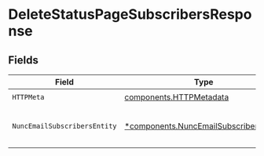 # DeleteStatusPageSubscribersResponse


## Fields

| Field                                                                                           | Type                                                                                            | Required                                                                                        | Description                                                                                     |
| ----------------------------------------------------------------------------------------------- | ----------------------------------------------------------------------------------------------- | ----------------------------------------------------------------------------------------------- | ----------------------------------------------------------------------------------------------- |
| `HTTPMeta`                                                                                      | [components.HTTPMetadata](../../models/components/httpmetadata.md)                              | :heavy_check_mark:                                                                              | N/A                                                                                             |
| `NuncEmailSubscribersEntity`                                                                    | [*components.NuncEmailSubscribersEntity](../../models/components/nuncemailsubscribersentity.md) | :heavy_minus_sign:                                                                              | Unsubscribes one or more status page subscribers.                                               |
